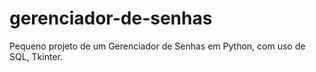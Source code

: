 # gerenciador-de-senhas
Pequeno projeto de um Gerenciador de Senhas em Python, com uso de SQL, Tkinter.
